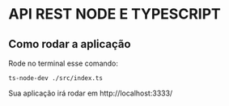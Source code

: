 # API REST NODE E TYPESCRIPT

## Como rodar a aplicação

Rode no terminal esse comando:
```
ts-node-dev ./src/index.ts
```
Sua aplicação irá rodar em http://localhost:3333/